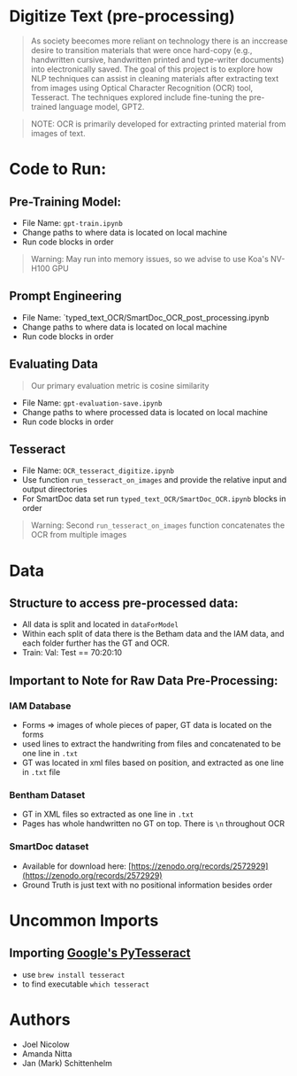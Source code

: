 # Digitize Text (pre-processing)
> As society beecomes more reliant on technology there is an inccrease desire to transition materials that were once hard-copy (e.g., handwritten cursive, handwritten printed and type-writer documents) into electronically saved. The goal of this project is to explore how NLP techniques can assist in cleaning materials after extracting text from images using Optical Character Recognition (OCR) tool, Tesseract. The techniques explored include fine-tuning the pre-trained language model, GPT2. 

> NOTE: OCR is primarily developed for extracting printed material from images of text.

# Code to Run: 

## Pre-Training Model: 
- File Name:   `gpt-train.ipynb`
- Change paths to where data is located on local machine
- Run code blocks in order
> Warning: May run into memory issues, so we advise to use Koa's NV-H100 GPU

## Prompt Engineering
- File Name: `typed_text_OCR/SmartDoc_OCR_post_processing.ipynb
- Change paths to where data is located on local machine
- Run code blocks in order

## Evaluating Data
> Our primary evaluation metric is cosine similarity 
- File Name: `gpt-evaluation-save.ipynb`
- Change paths to where processed data is located on local machine
- Run code blocks in order

## Tesseract 
- File Name: `OCR_tesseract_digitize.ipynb`
- Use function `run_tesseract_on_images` and provide the relative input and output directories
- For SmartDoc data set run `typed_text_OCR/SmartDoc_OCR.ipynb` blocks in order
> Warning: Second `run_tesseract_on_images` function concatenates the OCR from multiple images

# Data

## Structure to access pre-processed data: 
- All data is split and located in `dataForModel`
- Within each split of data there is the Betham data and the IAM data, and each folder further has the GT and OCR.
- Train: Val: Test == 70:20:10

## Important to Note for Raw Data Pre-Processing: 

### IAM Database
- Forms => images of whole pieces of paper, GT data is located on the forms
- used lines to extract the handwriting from files and concatenated to be one line in `.txt`
- GT was located in xml files based on position, and extracted as one line in `.txt` file 

### Bentham Dataset 
- GT in XML files so extracted as one line in `.txt`
- Pages has whole handwritten no GT on top. There is `\n` throughout OCR

### SmartDoc dataset 
- Available for download here: [https://zenodo.org/records/2572929](https://zenodo.org/records/2572929)
- Ground Truth is just text with no positional information besides order

# Uncommon Imports
## Importing [Google's PyTesseract](https://github.com/tesseract-ocr/tesseract) 
- use `brew install tesseract`
- to find executable `which tesseract`

# Authors 
- Joel Nicolow
- Amanda Nitta
- Jan (Mark) Schittenhelm
